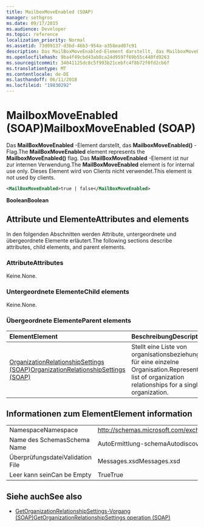 ```yaml
---
title: MailboxMoveEnabled (SOAP)
manager: sethgros
ms.date: 09/17/2015
ms.audience: Developer
ms.topic: reference
localization_priority: Normal
ms.assetid: 73d09137-d3bd-46b3-954a-a358ead07c91
description: Das MailBoxMoveEnabled-Element darstellt, das MailboxMoveEnabled()-Flag. Das MailBoxMoveEnabled-Element ist nur zur internen Verwendung. Dieses Element wird von Clients nicht verwendet.
ms.openlocfilehash: 9ba4f49cbd43ab8ca24d9597f69b55c448fd9263
ms.sourcegitcommit: 34041125dc8c5f993b21cebfc4f8b72f0fd2cb6f
ms.translationtype: MT
ms.contentlocale: de-DE
ms.lasthandoff: 06/11/2018
ms.locfileid: "19830292"
---
```

# <a name="mailboxmoveenabled-soap"></a><span data-ttu-id="7e46d-105">MailboxMoveEnabled (SOAP)</span><span class="sxs-lookup"><span data-stu-id="7e46d-105">MailboxMoveEnabled (SOAP)</span></span>

<span data-ttu-id="7e46d-106">Das **MailBoxMoveEnabled** -Element darstellt, das **MailboxMoveEnabled()** -Flag.</span><span class="sxs-lookup"><span data-stu-id="7e46d-106">The **MailBoxMoveEnabled** element represents the **MailboxMoveEnabled()** flag.</span></span> <span data-ttu-id="7e46d-107">Das **MailBoxMoveEnabled** -Element ist nur zur internen Verwendung.</span><span class="sxs-lookup"><span data-stu-id="7e46d-107">The **MailBoxMoveEnabled** element is for internal use only.</span></span> <span data-ttu-id="7e46d-108">Dieses Element wird von Clients nicht verwendet.</span><span class="sxs-lookup"><span data-stu-id="7e46d-108">This element is not used by clients.</span></span> 
  
```XML
<MailBoxMoveEnabled>true | false</MailBoxMoveEnabled>
```

<span data-ttu-id="7e46d-109">**Boolean**</span><span class="sxs-lookup"><span data-stu-id="7e46d-109">**Boolean**</span></span>

## <a name="attributes-and-elements"></a><span data-ttu-id="7e46d-110">Attribute und Elemente</span><span class="sxs-lookup"><span data-stu-id="7e46d-110">Attributes and elements</span></span>

<span data-ttu-id="7e46d-111">In den folgenden Abschnitten werden Attribute, untergeordnete und übergeordnete Elemente erläutert.</span><span class="sxs-lookup"><span data-stu-id="7e46d-111">The following sections describe attributes, child elements, and parent elements.</span></span>
  
### <a name="attributes"></a><span data-ttu-id="7e46d-112">Attribute</span><span class="sxs-lookup"><span data-stu-id="7e46d-112">Attributes</span></span>

<span data-ttu-id="7e46d-113">Keine.</span><span class="sxs-lookup"><span data-stu-id="7e46d-113">None.</span></span>
  
### <a name="child-elements"></a><span data-ttu-id="7e46d-114">Untergeordnete Elemente</span><span class="sxs-lookup"><span data-stu-id="7e46d-114">Child elements</span></span>

<span data-ttu-id="7e46d-115">Keine.</span><span class="sxs-lookup"><span data-stu-id="7e46d-115">None.</span></span>
  
### <a name="parent-elements"></a><span data-ttu-id="7e46d-116">Übergeordnete Elemente</span><span class="sxs-lookup"><span data-stu-id="7e46d-116">Parent elements</span></span>

|<span data-ttu-id="7e46d-117">**Element**</span><span class="sxs-lookup"><span data-stu-id="7e46d-117">**Element**</span></span>|<span data-ttu-id="7e46d-118">**Beschreibung**</span><span class="sxs-lookup"><span data-stu-id="7e46d-118">**Description**</span></span>|
|:-----|:-----|
|[<span data-ttu-id="7e46d-119">OrganizationRelationshipSettings (SOAP)</span><span class="sxs-lookup"><span data-stu-id="7e46d-119">OrganizationRelationshipSettings (SOAP)</span></span>](organizationrelationshipsettings-soap.md) <br/> |<span data-ttu-id="7e46d-120">Stellt eine Liste von organisationsbeziehungen für eine einzelne Organisation.</span><span class="sxs-lookup"><span data-stu-id="7e46d-120">Represents a list of organization relationships for a single organization.</span></span>  <br/> |
   
## <a name="element-information"></a><span data-ttu-id="7e46d-121">Informationen zum Element</span><span class="sxs-lookup"><span data-stu-id="7e46d-121">Element information</span></span>

|||
|:-----|:-----|
|<span data-ttu-id="7e46d-122">Namespace</span><span class="sxs-lookup"><span data-stu-id="7e46d-122">Namespace</span></span>  <br/> |http://schemas.microsoft.com/exchange/2010/Autodiscover  <br/> |
|<span data-ttu-id="7e46d-123">Name des Schemas</span><span class="sxs-lookup"><span data-stu-id="7e46d-123">Schema Name</span></span>  <br/> |<span data-ttu-id="7e46d-124">AutoErmittlung-schema</span><span class="sxs-lookup"><span data-stu-id="7e46d-124">Autodiscover schema</span></span>  <br/> |
|<span data-ttu-id="7e46d-125">Überprüfungsdatei</span><span class="sxs-lookup"><span data-stu-id="7e46d-125">Validation File</span></span>  <br/> |<span data-ttu-id="7e46d-126">Messages.xsd</span><span class="sxs-lookup"><span data-stu-id="7e46d-126">Messages.xsd</span></span>  <br/> |
|<span data-ttu-id="7e46d-127">Leer kann sein</span><span class="sxs-lookup"><span data-stu-id="7e46d-127">Can be Empty</span></span>  <br/> |<span data-ttu-id="7e46d-128">True</span><span class="sxs-lookup"><span data-stu-id="7e46d-128">True</span></span>  <br/> |
   
## <a name="see-also"></a><span data-ttu-id="7e46d-129">Siehe auch</span><span class="sxs-lookup"><span data-stu-id="7e46d-129">See also</span></span>

- [<span data-ttu-id="7e46d-130">GetOrganizationRelationshipSettings-Vorgang (SOAP)</span><span class="sxs-lookup"><span data-stu-id="7e46d-130">GetOrganizationRelationshipSettings operation (SOAP)</span></span>](getorganizationrelationshipsettings-operation-soap.md)

